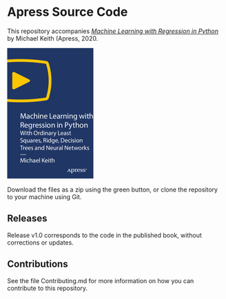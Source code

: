# Apress Source Code

This repository accompanies [*Machine Learning with Regression in Python*](https://rd.springer.com/video/10.1007/978-1-4842-6583-3) by Michael Keith (Apress, 2020.

[comment]: #cover
![Cover image](9781484265833.jpg)

Download the files as a zip using the green button, or clone the repository to your machine using Git.

## Releases

Release v1.0 corresponds to the code in the published book, without corrections or updates.

## Contributions

See the file Contributing.md for more information on how you can contribute to this repository.
